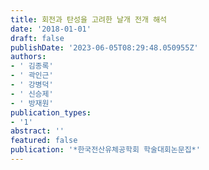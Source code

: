 ```yaml
---
title: 회전과 탄성을 고려한 날개 전개 해석
date: '2018-01-01'
draft: false
publishDate: '2023-06-05T08:29:48.050955Z'
authors:
- ' 김종록'
- ' 곽인근'
- ' 강병덕'
- ' 신승제'
- ' 방재원'
publication_types:
- '1'
abstract: ''
featured: false
publication: '*한국전산유체공학회 학술대회논문집*'
---
```


